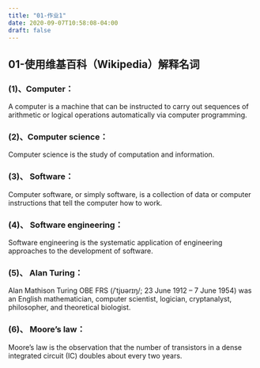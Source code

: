 ```yaml
---
title: "01-作业1"
date: 2020-09-07T10:58:08-04:00
draft: false
---
```


## 01-使用维基百科（Wikipedia）解释名词

### (1)、Computer：
A computer is a machine that can be instructed to carry out sequences of arithmetic or logical operations automatically via computer programming.

### (2)、Computer science：
Computer science is the study of computation and information.

### (3)、 Software：
Computer software, or simply software, is a collection of data or computer instructions that tell the computer how to work.

### (4)、 Software engineering：
Software engineering is the systematic application of engineering approaches to the development of software.

### (5)、 Alan Turing：
Alan Mathison Turing OBE FRS (/ˈtjʊərɪŋ/; 23 June 1912 – 7 June 1954) was an English mathematician, computer scientist, logician, cryptanalyst, philosopher, and theoretical biologist.

### (6)、 Moore’s law：
Moore’s law is the observation that the number of transistors in a dense integrated circuit (IC) doubles about every two years.
